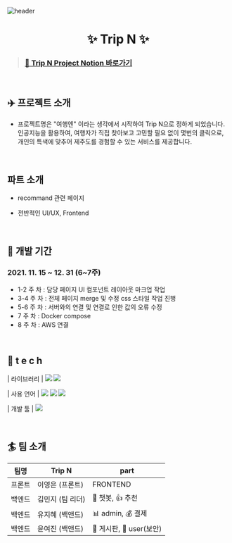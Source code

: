 ![header](https://capsule-render.vercel.app/api?type=waving&color=gradient&height=300&section=header&text=TripN_README✨&fontSize=70)

<div align=center>

# ✨ Trip N ✨

</div>

<!-- > ### [🔗 Trip N 사이트 바로가기](http://.com/) -->

> ### [🔗 Trip N Project Notion 바로가기](http://www.notion.so/projectripn//)

<br />

## :airplane: 프로젝트 소개

- 프로젝트명은 "여행엔" 이라는 생각에서 시작하여 Trip N으로 정하게 되었습니다.
  인공지능을 활용하여, 여행자가 직접 찾아보고 고민할 필요 없이 몇번의 클릭으로, 개인의 특색에 맞추어 제주도를 경험할 수 있는 서비스를 제공합니다.

 <br />

## 파트 소개

- recommand 관련 페이지
- 전반적인 UI/UX, Frontend

  <br />

## 📅 개발 기간

### 2021. 11. 15 ~ 12. 31 (6~7주)

- 1-2 주 차 : 담당 페이지 UI 컴포넌트 레이아웃 마크업 작업
- 3-4 주 차 : 전체 페이지 merge 및 수정 css 스타일 작업 진행
- 5-6 주 차 : 서버와의 연결 및 연결로 인한 값의 오류 수정
- 7 주 차 : Docker compose
- 8 주 차 : AWS 연결

<br />

## 🔧 t e c h

| 라이브러리 | <img src="https://img.shields.io/badge/ReduxToolkit-764ABC?style=flat-square&logo=Redux&logoColor=white"/>
<img src="https://img.shields.io/badge/Scss-green?style=flat&logo=Sass&logoColor=CC6699"/>

<!-- 출처: https://eunhee-programming.tistory.com/239 [코드짜는 문과녀] -->

| 사용 언어 | <img src="https://img.shields.io/badge/JavaScript-F7DF1E?style=flat-square&logo=JavaScript&logoColor=black"/>
<img src="https://img.shields.io/badge/Html-E34F26?style=flat-square&logo=Html5&logoColor=white"/>
<img src="https://img.shields.io/badge/CSS-1572B6?style=flat-square&logo=CSS3&logoColor=white"/>

| 개발 툴 | <img src="https://img.shields.io/badge/Visual Studio Code-007ACC?style=flat-square&logo=Visual Studio Code&logoColor=white"/>

<br>

## 🏄 팀 소개

| 팀명   | Trip N           | part                     |
| ------ | ---------------- | ------------------------ |
| 프론트 | 이영은 (프론트)  | FRONTEND                 |
| 백엔드 | 김민지 (팀 리더) | 💬 챗봇, 👍 추천         |
| 백엔드 | 유지혜 (백앤드)  | 📊 admin, 💰 결제        |
| 백엔드 | 윤여진 (백앤드)  | 📜 게시판, 🔐 user(보안) |

<br>
